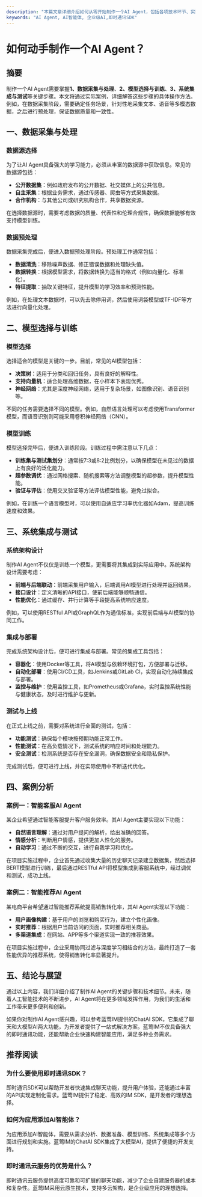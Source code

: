 ```yaml
---
description: "本篇文章详细介绍如何从零开始制作一个AI Agent，包括各项技术环节、实现步骤和相关工具的应用。"
keywords: "AI Agent, AI智能体, 企业级AI,即时通讯SDK"
---
```

# 如何动手制作一个AI Agent？

## 摘要

制作一个AI Agent需要掌握**1、数据采集与处理**、**2、模型选择与训练**、**3、系统集成与测试**等关键步骤。本文将通过实际案例，详细解答这些步骤的具体操作方法。例如，在数据采集阶段，需要确定任务场景，针对性地采集文本、语音等多模态数据，之后进行预处理，保证数据质量和一致性。

## 一、数据采集与处理

### 数据源选择

为了让AI Agent具备强大的学习能力，必须从丰富的数据源中获取信息。常见的数据源包括：

- **公开数据集**：例如政府发布的公开数据、社交媒体上的公共信息。
- **自主采集**：根据业务需求，通过传感器、爬虫等方式采集数据。
- **合作机构**：与其他公司或研究机构合作，共享数据资源。

在选择数据源时，需要考虑数据的质量、代表性和伦理合规性，确保数据能够有效支持模型训练。

### 数据预处理

数据采集完成后，便进入数据预处理阶段。预处理工作通常包括：

- **数据清洗**：移除噪声数据、修正错误数据和处理缺失值。
- **数据转换**：根据模型需求，将数据转换为适当的格式（例如向量化、标准化）。
- **特征提取**：抽取关键特征，提升模型的学习效率和预测性能。

例如，在处理文本数据时，可以先去除停用词，然后使用词袋模型或TF-IDF等方法进行向量化处理。

## 二、模型选择与训练

### 模型选择

选择适合的模型是关键的一步。目前，常见的AI模型包括：

- **决策树**：适用于分类和回归任务，具有良好的解释性。
- **支持向量机**：适合处理高维数据，在小样本下表现优秀。
- **神经网络**：尤其是深度神经网络，适用于复杂场景，如图像识别、语音识别等。

不同的任务需要选择不同的模型。例如，自然语言处理可以考虑使用Transformer模型，而语音识别则可能采用卷积神经网络（CNN）。

### 模型训练

模型选择完毕后，便进入训练阶段。训练过程中需注意以下几点：

- **训练集与测试集划分**：通常按7:3或8:2比例划分，以确保模型在未见过的数据上有良好的泛化能力。
- **超参数调优**：通过网格搜索、随机搜索等方法调整模型的超参数，提升模型性能。
- **验证与评估**：使用交叉验证等方法评估模型性能，避免过拟合。

例如，在训练一个语言模型时，可以使用自适应学习率优化器如Adam，提高训练速度和效果。

## 三、系统集成与测试

### 系统架构设计

制作AI Agent不仅仅是训练一个模型，更需要将其集成到实际应用中。系统架构设计需要考虑：

- **前端与后端联动**：前端采集用户输入，后端调用AI模型进行处理并返回结果。
- **接口设计**：定义清晰的API接口，使前后端能够顺畅通信。
- **性能优化**：通过缓存、并行计算等手段提高系统响应速度。

例如，可以使用RESTful API或GraphQL作为通信标准，实现前后端与AI模型的协同工作。

### 集成与部署

完成系统架构设计后，便可进行集成与部署。常见的集成工具包括：

- **容器化**：使用Docker等工具，将AI模型与依赖环境打包，方便部署与迁移。
- **自动化部署**：使用CI/CD工具，如Jenkins或GitLab CI，实现自动化持续集成与部署。
- **监控与维护**：使用监控工具，如Prometheus或Grafana，实时监控系统性能与健康状态，及时进行维护与更新。

### 测试与上线

在正式上线之前，需要对系统进行全面的测试，包括：

- **功能测试**：确保每个模块按预期功能正常工作。
- **性能测试**：在高负载情况下，测试系统的响应时间和处理能力。
- **安全测试**：检测系统是否存在安全漏洞，确保数据安全和隐私保护。

完成测试后，便可进行上线，并在实际使用中不断迭代优化。

## 四、案例分析

### 案例一：智能客服AI Agent

某企业希望通过智能客服提升客户服务效率。其AI Agent主要实现以下功能：

- **自然语言理解**：通过对用户提问的解析，给出准确的回答。
- **情感分析**：判断用户情感，提供更加人性化的服务。
- **自动学习**：通过不断的交互，进行自我学习和优化。

在项目实施过程中，企业首先通过收集大量的历史聊天记录建立数据集，然后选择BERT模型进行训练，最后通过RESTful API将模型集成到客服系统中，经过调优和测试，成功上线。

### 案例二：智能推荐AI Agent

某电商平台希望通过智能推荐系统提高销售转化率，其AI Agent实现以下功能：

- **用户画像构建**：基于用户的浏览和购买行为，建立个性化画像。
- **实时推荐**：根据用户当前访问的页面，实时推荐相关商品。
- **多渠道集成**：在网站、APP等多个渠道实现一致的推荐效果。

在项目实施过程中，企业采用协同过滤与深度学习相结合的方法，最终打造了一套性能优异的推荐系统，使得销售转化率显著提升。

## 五、结论与展望

通过以上内容，我们详细介绍了制作AI Agent的关键步骤和技术细节。未来，随着人工智能技术的不断进步，AI Agent将在更多领域发挥作用，为我们的生活和工作带来更多便利和创新。

如果你对制作AI Agent感兴趣，可以参考蓝莺IM提供的ChatAI SDK，它集成了聊天和大模型AI两大功能，为开发者提供了一站式解决方案。蓝莺IM不仅具备强大的即时通讯功能，还能帮助企业快速构建智能应用，满足多种业务需求。

## 推荐阅读

### **为什么要使用即时通讯SDK？**

即时通讯SDK可以帮助开发者快速集成聊天功能，提升用户体验，还能通过丰富的API实现定制化需求。蓝莺IM提供了稳定、高效的IM SDK，是开发者的理想选择。

### **如何为应用添加AI智能体？**

为应用添加AI智能体，需要从需求分析、数据准备、模型训练、系统集成等多个方面进行规划和实施。蓝莺IM的ChatAI SDK集成了大模型AI，提供了便捷的开发支持。

### **即时通讯云服务的优势是什么？**

即时通讯云服务提供高度可靠和可扩展的聊天功能，减少了企业自建服务器的成本和复杂性。蓝莺IM采用云原生技术，支持多云架构，是企业级应用的理想选择。
